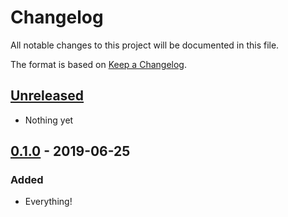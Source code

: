 # Changelog

All notable changes to this project will be documented in this file.

The format is based on [Keep a
Changelog](https://keepachangelog.com/en/1.0.0/).

## [Unreleased]

- Nothing yet

## [0.1.0] - 2019-06-25

### Added

- Everything!

[Unreleased]: https://github.com/nickjj/verdiff/compare/v0.1.0...HEAD
[0.1.0]: https://github.com/nickjj/verdiff/releases/tag/v0.1.0
